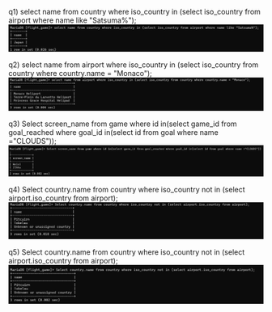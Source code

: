 q1)
select name from country where iso_country in (select iso_country from airport where name like "Satsuma%");
![Ex5Q1.png](Ex5Q1.png)

q2)
select name from airport where iso_country in (select iso_country from country where country.name = "Monaco");
![Ex5Q2.png](Ex5Q2.png)


q3)
Select screen_name from game where id in(select game_id from goal_reached where goal_id in(select id from goal where name ="CLOUDS"));
![Ex5Q3.png](Ex5Q3.png)


q4)
Select country.name from country where iso_country not in (select airport.iso_country from airport);
![Ex5Q4.png](Ex5Q4.png)


q5)
Select country.name from country where iso_country not in (select airport.iso_country from airport);
![Ex5Q5.png](Ex5Q5.png)